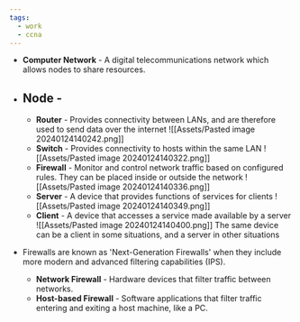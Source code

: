 ```yaml
---
tags:
  - work
  - ccna
---
```

- **Computer Network** - A digital telecommunications network which allows nodes to share resources.
- ## Node - 
	- **Router** - Provides connectivity between LANs, and are therefore used to send data over the internet
	![[Assets/Pasted image 20240124140242.png]]
	- **Switch** - Provides connectivity to hosts within the same LAN
	![[Assets/Pasted image 20240124140322.png]]
	- **Firewall** - Monitor and control network traffic based on configured rules. They can be placed inside or outside the network
	![[Assets/Pasted image 20240124140336.png]]
	- **Server** - A device that provides functions of services for clients
	![[Assets/Pasted image 20240124140349.png]]
	- **Client** - A device that accesses a service made available by a server
	![[Assets/Pasted image 20240124140400.png]]
	 The same device can be a client in some situations, and a server in other situations

- Firewalls are known as 'Next-Generation Firewalls' when they include more modern and advanced filtering capabilities (IPS).
	- **Network Firewall** - Hardware devices that filter traffic between networks.
	- **Host-based Firewall** - Software applications that filter traffic entering and exiting a host machine, like a PC.